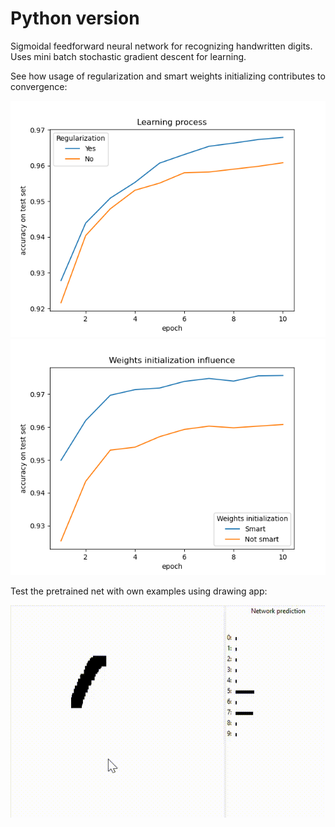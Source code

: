 # Python version

Sigmoidal feedforward neural network for recognizing handwritten digits. Uses mini batch stochastic gradient descent for learning.

See how usage of regularization and smart weights initializing contributes to convergence:

<p float="left">
  <img src="learn_process.png" alt="drawing"/>
  <img src="weights_init.png" alt="drawing"/>
</p>

Test the pretrained net with own examples using drawing app:

![Alt Text](python_drawing_app.gif)
